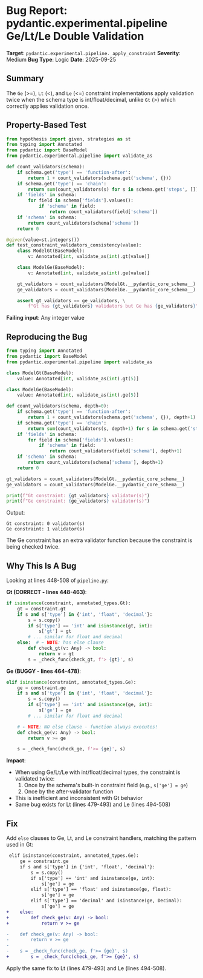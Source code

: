 # Bug Report: pydantic.experimental.pipeline Ge/Lt/Le Double Validation

**Target**: `pydantic.experimental.pipeline._apply_constraint`
**Severity**: Medium
**Bug Type**: Logic
**Date**: 2025-09-25

## Summary

The `Ge` (>=), `Lt` (<), and `Le` (<=) constraint implementations apply validation twice when the schema type is int/float/decimal, unlike `Gt` (>) which correctly applies validation once.

## Property-Based Test

```python
from hypothesis import given, strategies as st
from typing import Annotated
from pydantic import BaseModel
from pydantic.experimental.pipeline import validate_as

def count_validators(schema):
    if schema.get('type') == 'function-after':
        return 1 + count_validators(schema.get('schema', {}))
    if schema.get('type') == 'chain':
        return sum(count_validators(s) for s in schema.get('steps', []))
    if 'fields' in schema:
        for field in schema['fields'].values():
            if 'schema' in field:
                return count_validators(field['schema'])
    if 'schema' in schema:
        return count_validators(schema['schema'])
    return 0

@given(value=st.integers())
def test_constraint_validators_consistency(value):
    class ModelGt(BaseModel):
        v: Annotated[int, validate_as(int).gt(value)]

    class ModelGe(BaseModel):
        v: Annotated[int, validate_as(int).ge(value)]

    gt_validators = count_validators(ModelGt.__pydantic_core_schema__)
    ge_validators = count_validators(ModelGe.__pydantic_core_schema__)

    assert gt_validators == ge_validators, \
        f"Gt has {gt_validators} validators but Ge has {ge_validators}"
```

**Failing input**: Any integer value

## Reproducing the Bug

```python
from typing import Annotated
from pydantic import BaseModel
from pydantic.experimental.pipeline import validate_as

class ModelGt(BaseModel):
    value: Annotated[int, validate_as(int).gt(5)]

class ModelGe(BaseModel):
    value: Annotated[int, validate_as(int).ge(5)]

def count_validators(schema, depth=0):
    if schema.get('type') == 'function-after':
        return 1 + count_validators(schema.get('schema', {}), depth+1)
    if schema.get('type') == 'chain':
        return sum(count_validators(s, depth+1) for s in schema.get('steps', []))
    if 'fields' in schema:
        for field in schema['fields'].values():
            if 'schema' in field:
                return count_validators(field['schema'], depth+1)
    if 'schema' in schema:
        return count_validators(schema['schema'], depth+1)
    return 0

gt_validators = count_validators(ModelGt.__pydantic_core_schema__)
ge_validators = count_validators(ModelGe.__pydantic_core_schema__)

print(f"Gt constraint: {gt_validators} validator(s)")
print(f"Ge constraint: {ge_validators} validator(s)")
```

Output:
```
Gt constraint: 0 validator(s)
Ge constraint: 1 validator(s)
```

The Ge constraint has an extra validator function because the constraint is being checked twice.

## Why This Is A Bug

Looking at lines 448-508 of `pipeline.py`:

**Gt (CORRECT - lines 448-463)**:
```python
if isinstance(constraint, annotated_types.Gt):
    gt = constraint.gt
    if s and s['type'] in {'int', 'float', 'decimal'}:
        s = s.copy()
        if s['type'] == 'int' and isinstance(gt, int):
            s['gt'] = gt
        # ... similar for float and decimal
    else:  # ← NOTE: has else clause
        def check_gt(v: Any) -> bool:
            return v > gt
        s = _check_func(check_gt, f'> {gt}', s)
```

**Ge (BUGGY - lines 464-478)**:
```python
elif isinstance(constraint, annotated_types.Ge):
    ge = constraint.ge
    if s and s['type'] in {'int', 'float', 'decimal'}:
        s = s.copy()
        if s['type'] == 'int' and isinstance(ge, int):
            s['ge'] = ge
        # ... similar for float and decimal

    # ← NOTE: NO else clause - function always executes!
    def check_ge(v: Any) -> bool:
        return v >= ge

    s = _check_func(check_ge, f'>= {ge}', s)
```

**Impact**:
- When using Ge/Lt/Le with int/float/decimal types, the constraint is validated twice:
  1. Once by the schema's built-in constraint field (e.g., `s['ge'] = ge`)
  2. Once by the after-validator function
- This is inefficient and inconsistent with Gt behavior
- Same bug exists for Lt (lines 479-493) and Le (lines 494-508)

## Fix

Add `else` clauses to Ge, Lt, and Le constraint handlers, matching the pattern used in Gt:

```diff
 elif isinstance(constraint, annotated_types.Ge):
     ge = constraint.ge
     if s and s['type'] in {'int', 'float', 'decimal'}:
         s = s.copy()
         if s['type'] == 'int' and isinstance(ge, int):
             s['ge'] = ge
         elif s['type'] == 'float' and isinstance(ge, float):
             s['ge'] = ge
         elif s['type'] == 'decimal' and isinstance(ge, Decimal):
             s['ge'] = ge
+    else:
+        def check_ge(v: Any) -> bool:
+            return v >= ge

-    def check_ge(v: Any) -> bool:
-        return v >= ge
-
-    s = _check_func(check_ge, f'>= {ge}', s)
+        s = _check_func(check_ge, f'>= {ge}', s)
```

Apply the same fix to Lt (lines 479-493) and Le (lines 494-508).